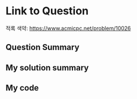 # Link to Question

적록 색약: https://www.acmicpc.net/problem/10026

## Question Summary

## My solution summary

## My code
